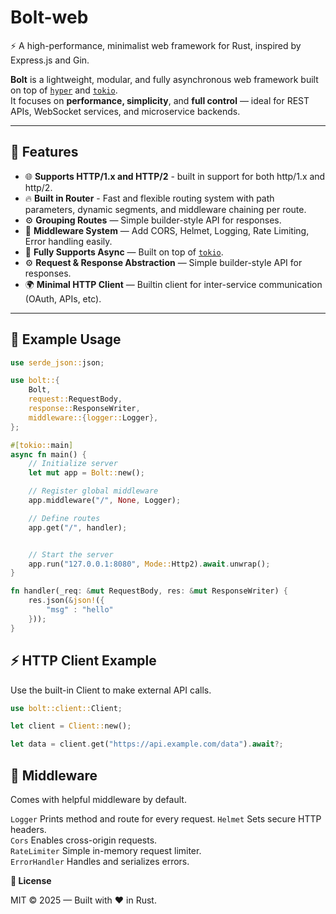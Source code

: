 # Bolt-web

⚡ A high-performance, minimalist web framework for Rust, inspired by Express.js and Gin.

**Bolt** is a lightweight, modular, and fully asynchronous web framework built on top of [`hyper`](https://github.com/hyperium/hyper) and [`tokio`](https://tokio.rs/).  
It focuses on **performance, simplicity**, and **full control** — ideal for REST APIs, WebSocket services, and microservice backends.

---

## 🚀 Features

- 🌐 **Supports HTTP/1.x and HTTP/2** - built in support for both http/1.x and http/2.
- 🔥 **Built in Router** - Fast and flexible routing system with path parameters, dynamic segments, and middleware chaining per route.
- ⚙️ **Grouping Routes** — Simple builder-style API for responses.
- 🧩 **Middleware System** — Add CORS, Helmet, Logging, Rate Limiting, Error handling easily.
- 🧩 **Fully Supports Async** — Built on top of [`tokio`](https://tokio.rs/).
- ⚙️ **Request & Response Abstraction** — Simple builder-style API for responses.
- 🌍 **Minimal HTTP Client** — Builtin client for inter-service communication (OAuth, APIs, etc).

---

## 🦀 Example Usage

```rust
use serde_json::json;

use bolt::{
    Bolt,
    request::RequestBody,
    response::ResponseWriter,
    middleware::{logger::Logger},
};

#[tokio::main]
async fn main() {
    // Initialize server
    let mut app = Bolt::new();

    // Register global middleware
    app.middleware("/", None, Logger);

    // Define routes
    app.get("/", handler);


    // Start the server
    app.run("127.0.0.1:8080", Mode::Http2).await.unwrap();
}

fn handler(_req: &mut RequestBody, res: &mut ResponseWriter) {
    res.json(&json!({
        "msg" : "hello"
    }));
}

```

## ⚡ HTTP Client Example

Use the built-in Client to make external API calls.

```rust
use bolt::client::Client;

let client = Client::new();

let data = client.get("https://api.example.com/data").await?;

```

## 🔧 Middleware

Comes with helpful middleware by default.

`Logger` Prints method and route for every request.
`Helmet` Sets secure HTTP headers.  
`Cors` Enables cross-origin requests.  
`RateLimiter` Simple in-memory request limiter.  
`ErrorHandler` Handles and serializes errors.

**🧠 License**

MIT © 2025 — Built with ❤️ in Rust.
